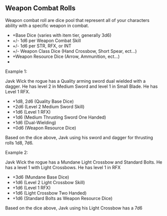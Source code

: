 ## Weapon Combat Rolls

Weapon combat roll are dice pool that represent all of your characters ability with a specific weapon in combat.

- +Base Dice (varies with item tier, generally 3d6)
- +/- 1d6 per Weapon Combat Skill
- +/- 1d6 per STR, RFX, or INT
- +/- Weapon Class Dice (Hand Crossbow, Short Spear, ect...)
- +Weapon Resource Dice (Arrow, Ammunition, ect...)
- 

Example 1:

Javk Wick the rogue has a Quality arming sword dual wielded with a dagger. He has level 2 in Medium Sword and level 1 in Small Blade. He has Level 1 RFX.

- +1d8, 2d6 (Quality Base Dice)
- +2d6 (Level 2 Medium Sword Skill)
- +1d6 (Level 1 RFX)
- +1d6 (Medium Thrusting Sword One Handed)
- +1d6 (Dual-Wielding)
- +0d6 (Weapon Resource Dice)

Based on the dice above, Javk using his sword and dagger for thrusting rolls 1d8, 7d6.

Example 2:

Javk Wick the rogue has a Mundane Light Crossbow and Standard Bolts. He has a level 1 with Light Crossbows. He has level 1 in RFX

- +3d6 (Mundane Base Dice)
- +1d6 (Level 2 Light Crossbow Skill)
- +1d6 (Level 1 RFX)
- +1d6 (Light Crossbow Two Handed)
- +1d6 (Standard Bolts as Weapon Resource Dice)

Based on the dice above, Javk using his Light Crossbow has a 7d6
